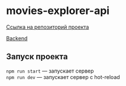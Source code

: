 # movies-explorer-api

[Ссылка на репозиторий проекта](https://github.com/rdevil23/movies-explorer-api)

[Backend](https://api.movies.rdevil23.nomoredomainsicu.ru)

## Запуск проекта

`npm run start` — запускает сервер  
`npm run dev` — запускает сервер с hot-reload
